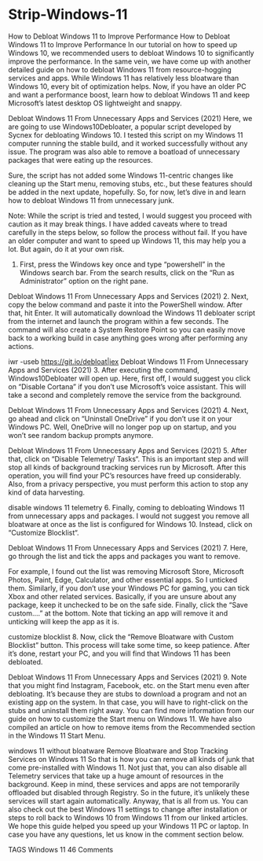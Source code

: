 # Strip-Windows-11

How to Debloat Windows 11 to Improve Performance
How to Debloat Windows 11 to Improve Performance
In our tutorial on how to speed up Windows 10, we recommended users to debloat Windows 10 to significantly improve the performance. In the same vein, we have come up with another detailed guide on how to debloat Windows 11 from resource-hogging services and apps. While Windows 11 has relatively less bloatware than Windows 10, every bit of optimization helps. Now, if you have an older PC and want a performance boost, learn how to debloat Windows 11 and keep Microsoft’s latest desktop OS lightweight and snappy.

Debloat Windows 11 From Unnecessary Apps and Services (2021)
Here, we are going to use Windows10Debloater, a popular script developed by Sycnex for debloating Windows 10. I tested this script on my Windows 11 computer running the stable build, and it worked successfully without any issue. The program was also able to remove a boatload of unnecessary packages that were eating up the resources.

Sure, the script has not added some Windows 11-centric changes like cleaning up the Start menu, removing stubs, etc., but these features should be added in the next update, hopefully. So, for now, let’s dive in and learn how to debloat Windows 11 from unnecessary junk.

Note: While the script is tried and tested, I would suggest you proceed with caution as it may break things. I have added caveats where to tread carefully in the steps below, so follow the process without fail. If you have an older computer and want to speed up Windows 11, this may help you a lot. But again, do it at your own risk.

1. First, press the Windows key once and type “powershell” in the Windows search bar. From the search results, click on the “Run as Administrator” option on the right pane.

Debloat Windows 11 From Unnecessary Apps and Services (2021)
2. Next, copy the below command and paste it into the PowerShell window. After that, hit Enter. It will automatically download the Windows 11 debloater script from the internet and launch the program within a few seconds. The command will also create a System Restore Point so you can easily move back to a working build in case anything goes wrong after performing any actions.

iwr -useb https://git.io/debloat|iex
Debloat Windows 11 From Unnecessary Apps and Services (2021)
3. After executing the command, Windows10Debloater will open up. Here, first off, I would suggest you click on “Disable Cortana” if you don’t use Microsoft’s voice assistant. This will take a second and completely remove the service from the background.

Debloat Windows 11 From Unnecessary Apps and Services (2021)
4. Next, go ahead and click on “Uninstall OneDrive” if you don’t use it on your Windows PC. Well, OneDrive will no longer pop up on startup, and you won’t see random backup prompts anymore.

Debloat Windows 11 From Unnecessary Apps and Services (2021)
5. After that, click on “Disable Telemetry/ Tasks“. This is an important step and will stop all kinds of background tracking services run by Microsoft. After this operation, you will find your PC’s resources have freed up considerably. Also, from a privacy perspective, you must perform this action to stop any kind of data harvesting.

disable windows 11 telemetry
6. Finally, coming to debloating Windows 11 from unnecessary apps and packages. I would not suggest you remove all bloatware at once as the list is configured for Windows 10. Instead, click on “Customize Blocklist“.

Debloat Windows 11 From Unnecessary Apps and Services (2021)
7. Here, go through the list and tick the apps and packages you want to remove.

For example, I found out the list was removing Microsoft Store, Microsoft Photos, Paint, Edge, Calculator, and other essential apps. So I unticked them. Similarly, if you don’t use your Windows PC for gaming, you can tick Xbox and other related services. Basically, if you are unsure about any package, keep it unchecked to be on the safe side. Finally, click the “Save custom….” at the bottom. Note that ticking an app will remove it and unticking will keep the app as it is.

customize blocklist
8. Now, click the “Remove Bloatware with Custom Blocklist” button. This process will take some time, so keep patience. After it’s done, restart your PC, and you will find that Windows 11 has been debloated.

Debloat Windows 11 From Unnecessary Apps and Services (2021)
9. Note that you might find Instagram, Facebook, etc. on the Start menu even after debloating. It’s because they are stubs to download a program and not an existing app on the system. In that case, you will have to right-click on the stubs and uninstall them right away. You can find more information from our guide on how to customize the Start menu on Windows 11. We have also compiled an article on how to remove items from the Recommended section in the Windows 11 Start Menu.

windows 11 without bloatware
Remove Bloatware and Stop Tracking Services on Windows 11
So that is how you can remove all kinds of junk that come pre-installed with Windows 11. Not just that, you can also disable all Telemetry services that take up a huge amount of resources in the background. Keep in mind, these services and apps are not temporarily offloaded but disabled through Registry. So in the future, it’s unlikely these services will start again automatically. Anyway, that is all from us. You can also check out the best Windows 11 settings to change after installation or steps to roll back to Windows 10 from Windows 11 from our linked articles. We hope this guide helped you speed up your Windows 11 PC or laptop. In case you have any questions, let us know in the comment section below.

TAGS Windows 11
46 Comments
